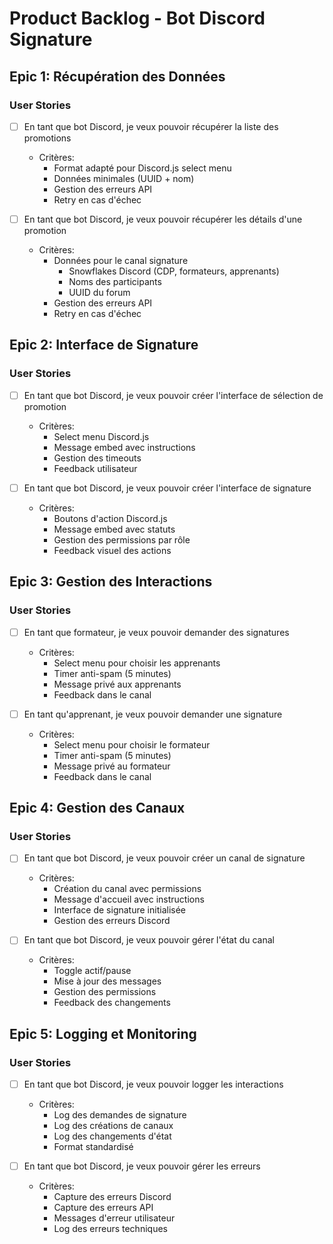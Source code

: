 # Product Backlog - Bot Discord Signature

## Epic 1: Récupération des Données
### User Stories
- [ ] En tant que bot Discord, je veux pouvoir récupérer la liste des promotions
  - Critères: 
    - Format adapté pour Discord.js select menu
    - Données minimales (UUID + nom)
    - Gestion des erreurs API
    - Retry en cas d'échec

- [ ] En tant que bot Discord, je veux pouvoir récupérer les détails d'une promotion
  - Critères:
    - Données pour le canal signature
      - Snowflakes Discord (CDP, formateurs, apprenants)
      - Noms des participants
      - UUID du forum
    - Gestion des erreurs API
    - Retry en cas d'échec

## Epic 2: Interface de Signature
### User Stories
- [ ] En tant que bot Discord, je veux pouvoir créer l'interface de sélection de promotion
  - Critères: 
    - Select menu Discord.js
    - Message embed avec instructions
    - Gestion des timeouts
    - Feedback utilisateur

- [ ] En tant que bot Discord, je veux pouvoir créer l'interface de signature
  - Critères:
    - Boutons d'action Discord.js
    - Message embed avec statuts
    - Gestion des permissions par rôle
    - Feedback visuel des actions

## Epic 3: Gestion des Interactions
### User Stories
- [ ] En tant que formateur, je veux pouvoir demander des signatures
  - Critères:
    - Select menu pour choisir les apprenants
    - Timer anti-spam (5 minutes)
    - Message privé aux apprenants
    - Feedback dans le canal

- [ ] En tant qu'apprenant, je veux pouvoir demander une signature
  - Critères:
    - Select menu pour choisir le formateur
    - Timer anti-spam (5 minutes)
    - Message privé au formateur
    - Feedback dans le canal

## Epic 4: Gestion des Canaux
### User Stories
- [ ] En tant que bot Discord, je veux pouvoir créer un canal de signature
  - Critères:
    - Création du canal avec permissions
    - Message d'accueil avec instructions
    - Interface de signature initialisée
    - Gestion des erreurs Discord

- [ ] En tant que bot Discord, je veux pouvoir gérer l'état du canal
  - Critères:
    - Toggle actif/pause
    - Mise à jour des messages
    - Gestion des permissions
    - Feedback des changements

## Epic 5: Logging et Monitoring
### User Stories
- [ ] En tant que bot Discord, je veux pouvoir logger les interactions
  - Critères:
    - Log des demandes de signature
    - Log des créations de canaux
    - Log des changements d'état
    - Format standardisé

- [ ] En tant que bot Discord, je veux pouvoir gérer les erreurs
  - Critères:
    - Capture des erreurs Discord
    - Capture des erreurs API
    - Messages d'erreur utilisateur
    - Log des erreurs techniques 